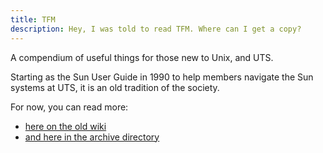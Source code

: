 ```yaml
---
title: TFM
description: Hey, I was told to read TFM. Where can I get a copy?
---
```


A compendium of useful things for those new to Unix, and UTS.

Starting as the Sun User Guide in 1990 to help members navigate the Sun systems at UTS, it is an old tradition of the society.

For now, you can read more:
* [here on the old wiki](https://oldarchive.progsoc.org/wiki/TFM)
* [and here in the archive directory](https://oldarchive.progsoc.org/tfm/)
